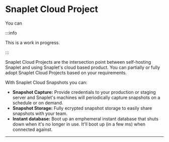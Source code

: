 # Snaplet Cloud Project

You can 

:::info

This is a work in progress.

:::

Snaplet Cloud Projects are the intersection point between self-hosting Snaplet and using Snaplet's cloud based product.
You can partially or fully adopt Snaplet Cloud Projects based on your requirements.

With Snaplet Cloud Snapshots you can:
- **Snapshot Capture:** Provide credentials to your production or staging server and Snaplet's machines will periodically capture snapshots on a schedule or on demand.
- **Snapshot Storage:** Fully ecrypted snapshot storage to easily share snapshots with your team.
- **Instant database:** Boot up an emphemeral instant database that shuts down when it's no longer in use. It'll boot up (in a few ms) when connected against.



---



